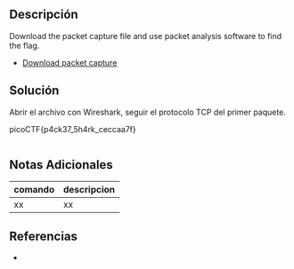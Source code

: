 ## Descripción
Download the packet capture file and use packet analysis software to find the flag.

-   [Download packet capture](https://artifacts.picoctf.net/c/194/network-dump.flag.pcap)

## Solución
Abrir el archivo con Wireshark, seguir el protocolo TCP del primer paquete.

picoCTF{p4ck37_5h4rk_ceccaa7f}

```bash
```

## Notas Adicionales
|comando|descripcion|
|---|---|
|xx|xx|

## Referencias
- []()



